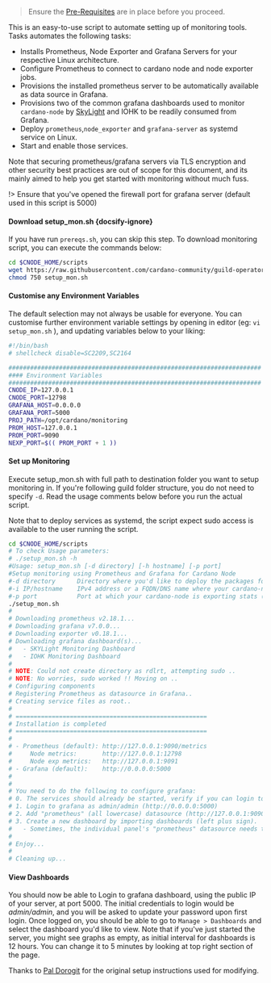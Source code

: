 > Ensure the [Pre-Requisites](basics.md#pre-requisites) are in place before you proceed.

This is an easy-to-use script to automate setting up of monitoring tools. Tasks automates the following tasks:
- Installs Prometheus, Node Exporter and Grafana Servers for your respective Linux architecture.
- Configure Prometheus to connect to cardano node and node exporter jobs.
- Provisions the installed prometheus server to be automatically available as data source in Grafana.
- Provisions two of the common grafana dashboards used to monitor `cardano-node` by [SkyLight](https://oqulent.com/skylight-pool/) and IOHK to be readily consumed from Grafana.
- Deploy `prometheus`,`node_exporter` and `grafana-server` as systemd service on Linux.
- Start and enable those services.

Note that securing prometheus/grafana servers via TLS encryption and other security best practices are out of scope for this document, and its mainly aimed to help you get started with monitoring without much fuss.

!> Ensure that you've opened the firewall port for grafana server (default used in this script is 5000)

#### Download setup_mon.sh {docsify-ignore}

If you have run `prereqs.sh`, you can skip this step. To download monitoring script, you can execute the commands below:
``` bash
cd $CNODE_HOME/scripts
wget https://raw.githubusercontent.com/cardano-community/guild-operators/master/scripts/cnode-helper-scripts/setup_mon.sh
chmod 750 setup_mon.sh
```

#### Customise any Environment Variables

The default selection may not always be usable for everyone. You can customise further environment variable settings by opening in editor (eg: `vi setup_mon.sh` ), and updating variables below to your liking:

``` bash
#!/bin/bash
# shellcheck disable=SC2209,SC2164

######################################################################
#### Environment Variables
######################################################################
CNODE_IP=127.0.0.1
CNODE_PORT=12798
GRAFANA_HOST=0.0.0.0
GRAFANA_PORT=5000
PROJ_PATH=/opt/cardano/monitoring
PROM_HOST=127.0.0.1
PROM_PORT=9090
NEXP_PORT=$(( PROM_PORT + 1 ))
````

#### Set up Monitoring

Execute setup_mon.sh with full path to destination folder you want to setup monitoring in. If you're following guild folder structure, you do not need to specify `-d`. Read the usage comments below before you run the actual script.

Note that to deploy services as systemd, the script expect sudo access is available to the user running the script.

``` bash
cd $CNODE_HOME/scripts
# To check Usage parameters:
# ./setup_mon.sh -h
#Usage: setup_mon.sh [-d directory] [-h hostname] [-p port]
#Setup monitoring using Prometheus and Grafana for Cardano Node
#-d directory      Directory where you'd like to deploy the packages for prometheus , node exporter and grafana
#-i IP/hostname    IPv4 address or a FQDN/DNS name where your cardano-node (relay) is running (check for hasPrometheus in config.json; eg: 127.0.0.1 if same machine as cardano-node)
#-p port           Port at which your cardano-node is exporting stats (check for hasPrometheus in config.json; eg: 12798)
./setup_mon.sh
# 
# Downloading prometheus v2.18.1...
# Downloading grafana v7.0.0...
# Downloading exporter v0.18.1...
# Downloading grafana dashboard(s)...
#   - SKYLight Monitoring Dashboard
#   - IOHK Monitoring Dashboard
# 
# NOTE: Could not create directory as rdlrt, attempting sudo ..
# NOTE: No worries, sudo worked !! Moving on ..
# Configuring components
# Registering Prometheus as datasource in Grafana..
# Creating service files as root..
# 
# =====================================================
# Installation is completed
# =====================================================
# 
# - Prometheus (default): http://127.0.0.1:9090/metrics
#     Node metrics:       http://127.0.0.1:12798
#     Node exp metrics:   http://127.0.0.1:9091
# - Grafana (default):    http://0.0.0.0:5000
# 
# 
# You need to do the following to configure grafana:
# 0. The services should already be started, verify if you can login to grafana, and prometheus. If using 127.0.0.1 as IP, you can check via curl
# 1. Login to grafana as admin/admin (http://0.0.0.0:5000)
# 2. Add "prometheus" (all lowercase) datasource (http://127.0.0.1:9090)
# 3. Create a new dashboard by importing dashboards (left plus sign).
#   - Sometimes, the individual panel's "prometheus" datasource needs to be refreshed.
# 
# Enjoy...
# 
# Cleaning up...

```

#### View Dashboards

You should now be able to Login to grafana dashboard, using the public IP of your server, at port 5000.
The initial credentials to login would be *admin/admin*, and you will be asked to update your password upon first login.
Once logged on, you should be able to go to `Manage > Dashboards` and select the dashboard you'd like to view. Note that if you've just started the server, you might see graphs as empty, as initial interval for dashboards is 12 hours. You can change it to 5 minutes by looking at top right section of the page.

Thanks to [Pal Dorogit](https://github.com/ilap) for the original setup instructions used for modifying.